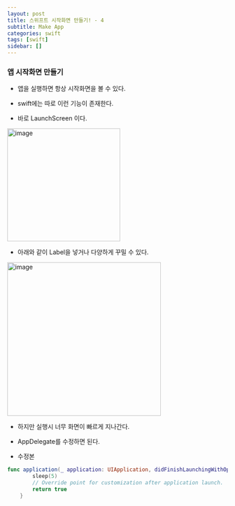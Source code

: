 ```yaml
---
layout: post
title: 스위프트 시작화면 만들기! - 4
subtitle: Make App
categories: swift
tags: [swift]
sidebar: []
---
```


### 앱 시작화면 만들기

- 앱을 실행하면 항상 시작화면을 볼 수 있다.
- swift에는 따로 이런 기능이 존재한다.

- 바로 LaunchScreen 이다.

<img width="258" alt="image" src="https://user-images.githubusercontent.com/62547169/126417618-eacdcf85-dd2e-41f1-a4f1-acf519cb6140.png">

- 아래와 같이 Label을 넣거나 다양하게 꾸밀 수 있다.

<img width="351" alt="image" src="https://user-images.githubusercontent.com/62547169/126417715-c7f290d1-5005-4e06-8b8e-238e85884c86.png">

- 하지만 실행시 너무 화면이 빠르게 지나간다.
- AppDelegate를 수정하면 된다.

- 수정본


```swift
func application(_ application: UIApplication, didFinishLaunchingWithOptions launchOptions: [UIApplication.LaunchOptionsKey: Any]?) -> Bool {
        sleep(5)
        // Override point for customization after application launch.
        return true
    }
```
